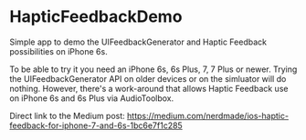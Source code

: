 # HapticFeedbackDemo
Simple app to demo the UIFeedbackGenerator and Haptic Feedback possibilities on iPhone 6s.

To be able to try it you need an iPhone 6s, 6s Plus, 7, 7 Plus or newer. Trying the UIFeedbackGenerator API on older devices or on the simluator will do nothing. However, there's a work-around that allows Haptic Feedback use on iPhone 6s and 6s Plus via AudioToolbox.

Direct link to the Medium post: https://medium.com/nerdmade/ios-haptic-feedback-for-iphone-7-and-6s-1bc6e7f1c285
